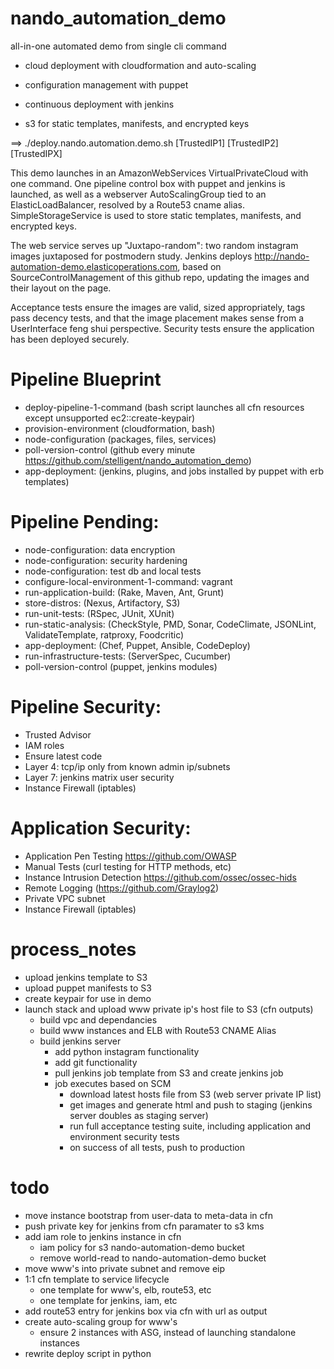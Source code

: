# nando_automation_demo



all-in-one automated demo from single cli command

- cloud deployment with cloudformation and auto-scaling

- configuration management with puppet 

- continuous deployment with jenkins

- s3 for static templates, manifests, and encrypted keys



==> ./deploy.nando.automation.demo.sh [TrustedIP1] [TrustedIP2] [TrustedIPX]



This demo launches in an AmazonWebServices VirtualPrivateCloud with one command. One pipeline control box with puppet and jenkins is launched, as well as a webserver AutoScalingGroup tied to an ElasticLoadBalancer, resolved by a Route53 cname alias.  SimpleStorageService is used to store static templates, manifests, and encrypted keys. 

The web service serves up "Juxtapo-random": two random instagram images juxtaposed for postmodern study.  Jenkins deploys http://nando-automation-demo.elasticoperations.com, based on SourceControlManagement of this github repo, updating the images and their layout on the page.  

Acceptance tests ensure the images are valid, sized appropriately, tags pass decency tests, and that the image placement makes sense from a UserInterface feng shui perspective. Security tests ensure the application has been deployed securely.



# Pipeline Blueprint

- deploy-pipeline-1-command (bash script launches all cfn resources except unsupported ec2::create-keypair)
- provision-environment (cloudformation, bash)
- node-configuration (packages, files, services)
- poll-version-control (github every minute https://github.com/stelligent/nando_automation_demo)
- app-deployment: (jenkins, plugins, and jobs installed by puppet with erb templates)



# Pipeline Pending:

- node-configuration: data encryption
- node-configuration: security hardening
- node-configuration: test db and local tests
- configure-local-environment-1-command: vagrant
- run-application-build: (Rake, Maven, Ant, Grunt)
- store-distros: (Nexus, Artifactory, S3)
- run-unit-tests: (RSpec, JUnit, XUnit)
- run-static-analysis: (CheckStyle, PMD, Sonar, CodeClimate, JSONLint, ValidateTemplate, ratproxy, Foodcritic)
- app-deployment: (Chef, Puppet, Ansible, CodeDeploy)
- run-infrastructure-tests: (ServerSpec, Cucumber)
- poll-version-control (puppet, jenkins modules)



# Pipeline Security:

- Trusted Advisor 
- IAM roles
- Ensure latest code
- Layer 4: tcp/ip only from known admin ip/subnets
- Layer 7: jenkins matrix user security
- Instance Firewall (iptables)



# Application Security:

- Application Pen Testing https://github.com/OWASP
- Manual Tests (curl testing for HTTP methods, etc)
- Instance Intrusion Detection https://github.com/ossec/ossec-hids
- Remote Logging (https://github.com/Graylog2)
- Private VPC subnet
- Instance Firewall (iptables)



# process_notes

- upload jenkins template to S3
- upload puppet manifests to S3
- create keypair for use in demo
- launch stack and upload www private ip's host file to S3 (cfn outputs)
	- build vpc and dependancies
	- build www instances and ELB with Route53 CNAME Alias
	- build jenkins server
		- add python instagram functionality
		- add git functionality
		- pull jenkins job template from S3 and create jenkins job
		- job executes based on SCM
			- download latest hosts file from S3 (web server private IP list) 
			- get images and generate html and push to staging (jenkins server doubles as staging server)
			- run full acceptance testing suite, including application and environment security tests
			- on success of all tests, push to production



# todo

- move instance bootstrap from user-data to meta-data in cfn
- push private key for jenkins from cfn paramater to s3 kms
- add iam role to jenkins instance in cfn 
	- iam policy for s3 nando-automation-demo bucket
	- remove world-read to nando-automation-demo bucket 
- move www's into private subnet and remove eip
- 1:1 cfn template to service lifecycle
	- one template for www's, elb, route53, etc
	- one template for jenkins, iam, etc
- add route53 entry for jenkins box via cfn with url as output
- create auto-scaling group for www's
	- ensure 2 instances with ASG, instead of launching standalone instances
- rewrite deploy script in python

